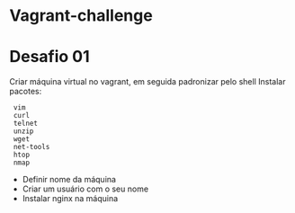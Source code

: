 # Vagrant-challenge
  # Desafio 01
  
  Criar máquina virtual no vagrant, em seguida padronizar pelo shell
    Instalar pacotes:
     
     vim
     curl 
     telnet
     unzip 
     wget 
     net-tools
     htop 
     nmap
     
  * Definir nome da máquina
  * Criar um usuário com o seu nome 
  * Instalar nginx na máquina

